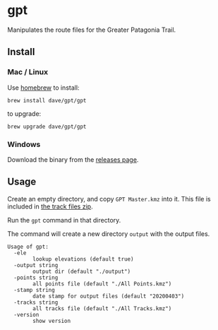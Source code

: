 # gpt

Manipulates the route files for the Greater Patagonia Trail.

## Install

### Mac / Linux

Use [homebrew](https://brew.sh/) to install:

```
brew install dave/gpt/gpt
```

to upgrade: 

```
brew upgrade dave/gpt/gpt
```

### Windows

Download the binary from the [releases page](https://github.com/dave/gpt/releases).


## Usage

Create an empty directory, and copy `GPT Master.kmz` into it. This file is included in [the track files zip](https://www.wikiexplora.com/Greater_Patagonian_Trail#The_GPT_Track_Files).

Run the `gpt` command in that directory. 

The command will create a new directory `output` with the output files.
 

```
Usage of gpt:
  -ele
    	lookup elevations (default true)
  -output string
    	output dir (default "./output")
  -points string
    	all points file (default "./All Points.kmz")
  -stamp string
    	date stamp for output files (default "20200403")
  -tracks string
    	all tracks file (default "./All Tracks.kmz")
  -version
    	show version
```
